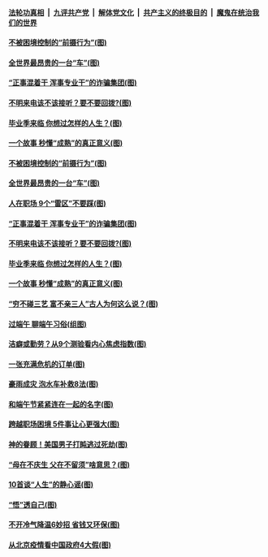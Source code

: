 

####  [法轮功真相](../../../../basic/blob/master/README.md?t=06271231) &nbsp;|&nbsp; [九评共产党](../../../../9ping.md/blob/master/README.md?t=06271231) &nbsp;|&nbsp; [解体党文化](../../../../jtdwh.md/blob/master/README.md?t=06271231)  &nbsp;|&nbsp; [共产主义的终极目的](../../../../gczydzjmd.md/blob/master/README.md?t=06271231) &nbsp;|&nbsp; [魔鬼在统治我们的世界](../../../../mgztzwmdsj.md/blob/master/README.md?t=06271231) 

#### [不被困境控制的“前摄行为”(图)](../pages/p8/937145.md?t=06271231) 

#### [全世界最昂贵的一台“车”(图)](../pages/p8/937477.md?t=06271231) 

#### [“正事混着干 浑事专业干”的诈骗集团(图)](../pages/p8/937732.md?t=06271231) 

#### [不明来电该不该接听？要不要回拨?(图)](../pages/p8/936929.md?t=06271231) 

#### [毕业季来临 你想过怎样的人生？(图)](../pages/p8/937661.md?t=06271231) 

#### [一个故事 秒懂“成熟”的真正意义(图)](../pages/p8/936405.md?t=06271231) 

#### [不被困境控制的“前摄行为”(图)](../pages/p8/937145.md?t=06271231) 

#### [全世界最昂贵的一台“车”(图)](../pages/p8/937477.md?t=06271231) 

#### [人在职场 9个“雷区”不要踩(图)](../pages/p8/937766.md?t=06271231) 

#### [“正事混着干 浑事专业干”的诈骗集团(图)](../pages/p8/937732.md?t=06271231) 

#### [不明来电该不该接听？要不要回拨?(图)](../pages/p8/936929.md?t=06271231) 

#### [毕业季来临 你想过怎样的人生？(图)](../pages/p8/937661.md?t=06271231) 

#### [一个故事 秒懂“成熟”的真正意义(图)](../pages/p8/936405.md?t=06271231) 

#### [“穷不碰三艺 富不亲三人”古人为何这么说？(图)](../pages/p8/937602.md?t=06271231) 

#### [过端午 聊端午习俗(组图)](../pages/p8/937246.md?t=06271231) 

#### [洁癖或勤劳？从9个测验看内心焦虑指数(图)](../pages/p8/937558.md?t=06271231) 

#### [一张充满危机的订单(图)](../pages/p8/936981.md?t=06271231) 

#### [豪雨成灾 泡水车补救8法(图)](../pages/p8/937526.md?t=06271231) 

#### [和端午节紧紧连在一起的名字(图)](../pages/p8/937448.md?t=06271231) 

#### [跨越职场困境 5件事让心更强大(图)](../pages/p8/937375.md?t=06271231) 

#### [神的眷顾！美国男子打盹逃过死劫(图)](../pages/p8/936985.md?t=06271231) 

#### [“母在不庆生 父在不留须”啥意思？(图)](../pages/p8/937234.md?t=06271231) 

#### [10首谈“人生”的静心谣(图)](../pages/p8/936965.md?t=06271231) 

#### [“悟”透自己(图)](../pages/p8/936972.md?t=06271231) 

#### [不开冷气降温6妙招 省钱又环保(图)](../pages/p8/937329.md?t=06271231) 

#### [从北京疫情看中国政府4大假(图)](../pages/p8/937196.md?t=06271231) 

